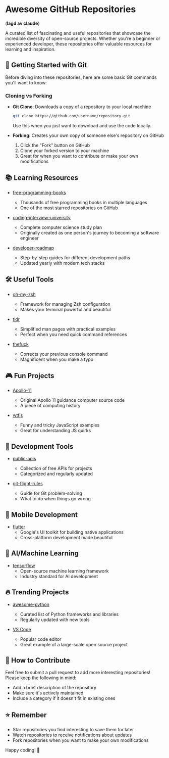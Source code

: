 # Awesome GitHub Repositories
(**lagd av claude**)

A curated list of fascinating and useful repositories that showcase the incredible diversity of open-source projects. Whether you're a beginner or experienced developer, these repositories offer valuable resources for learning and inspiration.

## 🚀 Getting Started with Git

Before diving into these repositories, here are some basic Git commands you'll want to know:

### Cloning vs Forking

- **Git Clone**: Downloads a copy of a repository to your local machine
  ```bash
  git clone https://github.com/username/repository.git
  ```
  Use this when you just want to download and use the code locally.

- **Forking**: Creates your own copy of someone else's repository on GitHub
  1. Click the "Fork" button on GitHub
  2. Clone your forked version to your machine
  3. Great for when you want to contribute or make your own modifications

## 📚 Learning Resources

- [free-programming-books](https://github.com/EbookFoundation/free-programming-books)
  - Thousands of free programming books in multiple languages
  - One of the most starred repositories on GitHub

- [coding-interview-university](https://github.com/jwasham/coding-interview-university)
  - Complete computer science study plan
  - Originally created as one person's journey to becoming a software engineer

- [developer-roadmap](https://github.com/kamranahmedse/developer-roadmap)
  - Step-by-step guides for different development paths
  - Updated yearly with modern tech stacks

## 🛠️ Useful Tools

- [oh-my-zsh](https://github.com/ohmyzsh/ohmyzsh)
  - Framework for managing Zsh configuration
  - Makes your terminal powerful and beautiful

- [tldr](https://github.com/tldr-pages/tldr)
  - Simplified man pages with practical examples
  - Perfect when you need quick command references

- [thefuck](https://github.com/nvbn/thefuck)
  - Corrects your previous console command
  - Magnificent when you make a typo

## 🎮 Fun Projects

- [Apollo-11](https://github.com/chrislgarry/Apollo-11)
  - Original Apollo 11 guidance computer source code
  - A piece of computing history

- [wtfjs](https://github.com/denysdovhan/wtfjs)
  - Funny and tricky JavaScript examples
  - Great for understanding JS quirks

## 🔧 Development Tools

- [public-apis](https://github.com/public-apis/public-apis)
  - Collection of free APIs for projects
  - Categorized and regularly updated

- [git-flight-rules](https://github.com/k88hudson/git-flight-rules)
  - Guide for Git problem-solving
  - What to do when things go wrong

## 📱 Mobile Development

- [flutter](https://github.com/flutter/flutter)
  - Google's UI toolkit for building native applications
  - Cross-platform development made beautiful

## 🤖 AI/Machine Learning

- [tensorflow](https://github.com/tensorflow/tensorflow)
  - Open-source machine learning framework
  - Industry standard for AI development

## 🔥 Trending Projects

- [awesome-python](https://github.com/vinta/awesome-python)
  - Curated list of Python frameworks and libraries
  - Regularly updated with new tools

- [VS Code](https://github.com/microsoft/vscode)
  - Popular code editor
  - Great example of a large-scale open source project

## 🤝 How to Contribute

Feel free to submit a pull request to add more interesting repositories! Please keep the following in mind:
- Add a brief description of the repository
- Make sure it's actively maintained
- Include a category if it doesn't fit in existing ones

## ⭐ Remember

- Star repositories you find interesting to save them for later
- Watch repositories to receive notifications about updates
- Fork repositories when you want to make your own modifications

Happy coding! 🚀